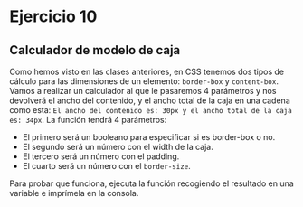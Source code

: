 # Ejercicio 10

## Calculador de modelo de caja

Como hemos visto en las clases anteriores, en CSS tenemos dos tipos de cálculo para las dimensiones de un elemento: `border-box` y `content-box`. Vamos a realizar un calculador al que le pasaremos 4 parámetros y nos devolverá el ancho del contenido, y el ancho total de la caja en una cadena como esta: `El ancho del contenido es: 30px y el ancho total de la caja es: 34px`.
La función tendrá 4 parámetros:

- El primero será un booleano para especificar si es border-box o no.
- El segundo será un número con el width de la caja.
- El tercero será un número con el padding.
- El cuarto será un número con el `border-size`.

Para probar que funciona, ejecuta la función recogiendo el resultado en una variable e imprímela en la consola.
